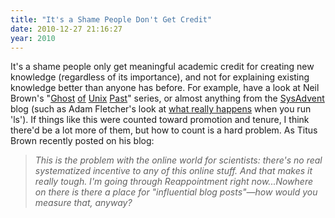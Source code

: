 ```yaml
---
title: "It's a Shame People Don't Get Credit"
date: 2010-12-27 21:16:27
year: 2010
---
```

It's a shame people only get meaningful academic credit for creating new knowledge (regardless of its importance), and not for explaining existing knowledge better than anyone has before. For example, have a look at Neil Brown's "<a href="http://lwn.net/Articles/411845/">Ghost</a> <a href="http://lwn.net/Articles/412131/">of</a> <a href="http://lwn.net/Articles/414618/">Unix</a> <a href="http://lwn.net/Articles/416494/">Past</a>" series, or almost anything from the <a href="http://sysadvent.blogspot.com/">SysAdvent</a> blog (such as Adam Fletcher's look at <a href="http://sysadvent.blogspot.com/2010/12/day-15-down-ls-rabbit-hole.html">what really happens</a> when you run 'ls'). If things like this were counted toward promotion and tenure, I think there'd be a lot more of them, but how to count is a hard problem. As Titus Brown recently posted on his blog:
<blockquote><em>This is the problem with the online world for scientists: there's no real systematized incentive to any of this online stuff.  And that makes it really tough.  I'm going through Reappointment right now...Nowhere on there is there a place for "influential blog posts"—how would you measure that, anyway?</em></blockquote>
